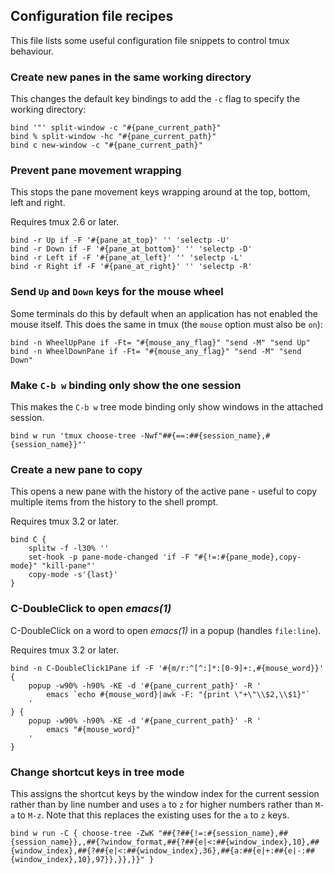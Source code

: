 ## Configuration file recipes

This file lists some useful configuration file snippets to control tmux
behaviour.

### Create new panes in the same working directory

This changes the default key bindings to add the `-c` flag to specify the
working directory:

~~~~
bind '"' split-window -c "#{pane_current_path}"
bind % split-window -hc "#{pane_current_path}"
bind c new-window -c "#{pane_current_path}"
~~~~

### Prevent pane movement wrapping

This stops the pane movement keys wrapping around at the top, bottom, left and
right.

Requires tmux 2.6 or later.

~~~~
bind -r Up if -F '#{pane_at_top}' '' 'selectp -U'
bind -r Down if -F '#{pane_at_bottom}' '' 'selectp -D'
bind -r Left if -F '#{pane_at_left}' '' 'selectp -L'
bind -r Right if -F '#{pane_at_right}' '' 'selectp -R'
~~~~

### Send `Up` and `Down` keys for the mouse wheel

Some terminals do this by default when an application has not enabled the mouse
itself. This does the same in tmux (the `mouse` option must also be `on`):

~~~~
bind -n WheelUpPane if -Ft= "#{mouse_any_flag}" "send -M" "send Up"
bind -n WheelDownPane if -Ft= "#{mouse_any_flag}" "send -M" "send Down"
~~~~

### Make `C-b w` binding only show the one session

This makes the `C-b w` tree mode binding only show windows in the attached
session.

~~~~
bind w run 'tmux choose-tree -Nwf"##{==:##{session_name},#{session_name}}"'
~~~~

### Create a new pane to copy

This opens a new pane with the history of the active pane - useful to copy
multiple items from the history to the shell prompt.

Requires tmux 3.2 or later.

~~~~
bind C {
	splitw -f -l30% ''
	set-hook -p pane-mode-changed 'if -F "#{!=:#{pane_mode},copy-mode}" "kill-pane"'
	copy-mode -s'{last}'
}
~~~~

### C-DoubleClick to open *emacs(1)*

C-DoubleClick on a word to open *emacs(1)* in a popup (handles `file:line`).

Requires tmux 3.2 or later.

~~~~
bind -n C-DoubleClick1Pane if -F '#{m/r:^[^:]*:[0-9]+:,#{mouse_word}}' {
	popup -w90% -h90% -KE -d '#{pane_current_path}' -R '
		emacs `echo #{mouse_word}|awk -F: "{print \"+\"\\$2,\\$1}"`
	'
} {
	popup -w90% -h90% -KE -d '#{pane_current_path}' -R '
		emacs "#{mouse_word}"
	'
}
~~~~

### Change shortcut keys in tree mode

This assigns the shortcut keys by the window index for the current session
rather than by line number and uses `a` to `z` for higher numbers rather than
`M-a` to `M-z`. Note that this replaces the existing uses for the `a` to `z`
keys.

~~~~
bind w run -C { choose-tree -ZwK "##{?##{!=:#{session_name},##{session_name}},,##{?window_format,##{?##{e|<:##{window_index},10},##{window_index},##{?##{e|<:##{window_index},36},##{a:##{e|+:##{e|-:##{window_index},10},97}},}},}}" }
~~~~

